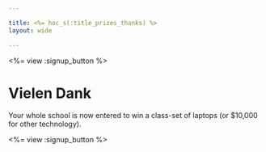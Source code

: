 ```yaml
---

title: <%= hoc_s(:title_prizes_thanks) %>
layout: wide

---
```


<%= view :signup_button %>

# Vielen Dank

Your whole school is now entered to win a class-set of laptops (or $10,000 for other technology).

<%= view :signup_button %>